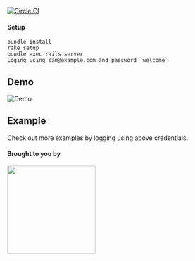 [![Circle CI](https://circleci.com/gh/bigbinary/wheel.png?style=badge)](https://circleci.com/gh/bigbinary/wheel)

#### Setup

```
bundle install
rake setup
bundle exec rails server
Loging using sam@example.com and password `welcome`
```

## Demo

![Demo](https://cloud.githubusercontent.com/assets/16014189/16873401/8fa8c9f2-4ab0-11e6-826e-459db15e4b18.gif)

## Example 

Check out more examples by logging using above credentials.


#### Brought to you by

<a href='http://BigBinary.com'><img src="https://s3.amazonaws.com/bigbinary-media/horizontal/logo_blue.png" width="200px"/></a>
